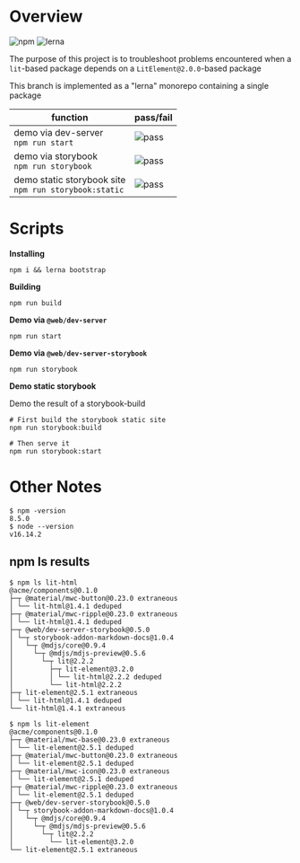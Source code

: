 # Overview

![npm](https://img.shields.io/badge/npm-555?logo=npm&style=for-the-badge) ![lerna](https://img.shields.io/badge/lerna-555?logo=lerna&style=for-the-badge)

The purpose of this project is to troubleshoot problems encountered when a `lit`-based package depends on a `LitElement@2.0.0`-based package

This branch is implemented as a "lerna" monorepo containing a single package

| function                                                   | pass/fail                                          |
| ---------------------------------------------------------- | -------------------------------------------------- |
| demo via dev-server <br> `npm run start`                   | ![pass](https://img.shields.io/badge/pass-success) |
| demo via storybook <br> `npm run storybook`                | ![pass](https://img.shields.io/badge/pass-success) |
| demo static storybook site <br> `npm run storybook:static` | ![pass](https://img.shields.io/badge/pass-success) |

# Scripts

**Installing**

```
npm i && lerna bootstrap
```

**Building**

```
npm run build
```

**Demo via `@web/dev-server`**

```
npm run start
```

**Demo via `@web/dev-server-storybook`**

```
npm run storybook
```

**Demo static storybook**

Demo the result of a storybook-build

```
# First build the storybook static site
npm run storybook:build

# Then serve it
npm run storybook:start
```

# Other Notes

```
$ npm -version
8.5.0
$ node --version
v16.14.2
```

## npm ls results

```
$ npm ls lit-html
@acme/components@0.1.0
├─┬ @material/mwc-button@0.23.0 extraneous
│ └── lit-html@1.4.1 deduped
├─┬ @material/mwc-ripple@0.23.0 extraneous
│ └── lit-html@1.4.1 deduped
├─┬ @web/dev-server-storybook@0.5.0
│ └─┬ storybook-addon-markdown-docs@1.0.4
│   └─┬ @mdjs/core@0.9.4
│     └─┬ @mdjs/mdjs-preview@0.5.6
│       └─┬ lit@2.2.2
│         ├─┬ lit-element@3.2.0
│         │ └── lit-html@2.2.2 deduped
│         └── lit-html@2.2.2
├─┬ lit-element@2.5.1 extraneous
│ └── lit-html@1.4.1 deduped
└── lit-html@1.4.1 extraneous
```

```
$ npm ls lit-element
@acme/components@0.1.0
├─┬ @material/mwc-base@0.23.0 extraneous
│ └── lit-element@2.5.1 deduped
├─┬ @material/mwc-button@0.23.0 extraneous
│ └── lit-element@2.5.1 deduped
├─┬ @material/mwc-icon@0.23.0 extraneous
│ └── lit-element@2.5.1 deduped
├─┬ @material/mwc-ripple@0.23.0 extraneous
│ └── lit-element@2.5.1 deduped
├─┬ @web/dev-server-storybook@0.5.0
│ └─┬ storybook-addon-markdown-docs@1.0.4
│   └─┬ @mdjs/core@0.9.4
│     └─┬ @mdjs/mdjs-preview@0.5.6
│       └─┬ lit@2.2.2
│         └── lit-element@3.2.0
└── lit-element@2.5.1 extraneous
```
